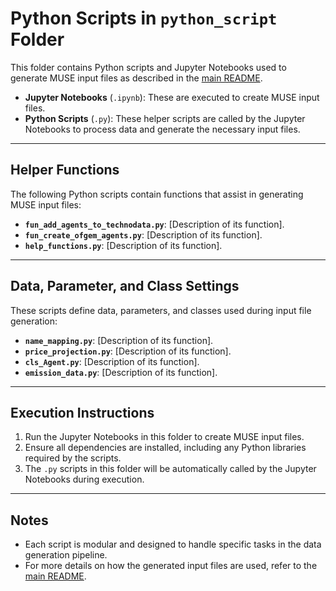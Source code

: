 # Python Scripts in `python_script` Folder

This folder contains Python scripts and Jupyter Notebooks used to generate MUSE input files as described in the [main README](../README.md). 

- **Jupyter Notebooks** (`.ipynb`): These are executed to create MUSE input files.
- **Python Scripts** (`.py`): These helper scripts are called by the Jupyter Notebooks to process data and generate the necessary input files.

---

## Helper Functions

The following Python scripts contain functions that assist in generating MUSE input files:

- **`fun_add_agents_to_technodata.py`**: [Description of its function].
- **`fun_create_ofgem_agents.py`**: [Description of its function].
- **`help_functions.py`**: [Description of its function].

---

## Data, Parameter, and Class Settings

These scripts define data, parameters, and classes used during input file generation:

- **`name_mapping.py`**: [Description of its function].
- **`price_projection.py`**: [Description of its function].
- **`cls_Agent.py`**: [Description of its function].
- **`emission_data.py`**: [Description of its function].

---

## Execution Instructions

1. Run the Jupyter Notebooks in this folder to create MUSE input files. 
2. Ensure all dependencies are installed, including any Python libraries required by the scripts.
3. The `.py` scripts in this folder will be automatically called by the Jupyter Notebooks during execution.

---

## Notes

- Each script is modular and designed to handle specific tasks in the data generation pipeline.
- For more details on how the generated input files are used, refer to the [main README](../README.md).
